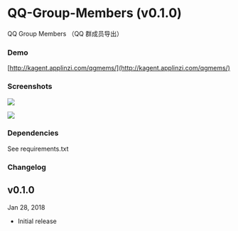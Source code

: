 # QQ-Group-Members (v0.1.0)

QQ Group Members （QQ 群成员导出）

### Demo

[http://kagent.applinzi.com/qgmems/](http://kagent.applinzi.com/qgmems/)

### Screenshots

![](https://raw.githubusercontent.com/caspartse/QQ-Group-Members/master/screenshots/screenshot_01.png)

![](https://raw.githubusercontent.com/caspartse/QQ-Group-Members/master/screenshots/screenshot_02.png)

### Dependencies

See requirements.txt

### Changelog
v0.1.0
---
Jan 28, 2018

+ Initial release
